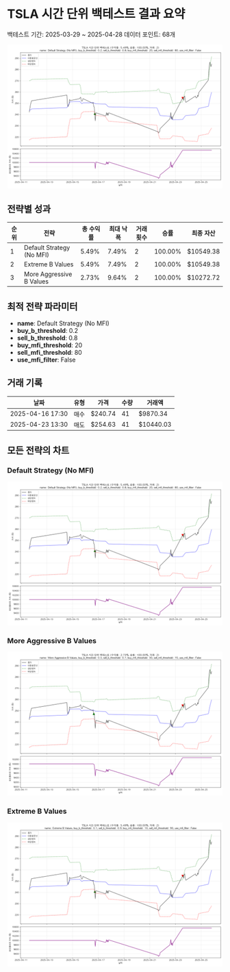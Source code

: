 # TSLA 시간 단위 백테스트 결과 요약

백테스트 기간: 2025-03-29 ~ 2025-04-28
데이터 포인트: 68개

![TSLA 백테스트 차트](TSLA_Default_Strategy_No_MFI_backtest.png)

## 전략별 성과

| 순위 | 전략 | 총 수익률 | 최대 낙폭 | 거래 횟수 | 승률 | 최종 자산 |
|------|------|-----------|-----------|-----------|------|----------|
| 1 | Default Strategy (No MFI) | 5.49% | 7.49% | 2 | 100.00% | $10549.38 |
| 2 | Extreme B Values | 5.49% | 7.49% | 2 | 100.00% | $10549.38 |
| 3 | More Aggressive B Values | 2.73% | 9.64% | 2 | 100.00% | $10272.72 |

## 최적 전략 파라미터

- **name**: Default Strategy (No MFI)
- **buy_b_threshold**: 0.2
- **sell_b_threshold**: 0.8
- **buy_mfi_threshold**: 20
- **sell_mfi_threshold**: 80
- **use_mfi_filter**: False

## 거래 기록

| 날짜 | 유형 | 가격 | 수량 | 거래액 |
|------|------|------|------|--------|
| 2025-04-16 17:30 | 매수 | $240.74 | 41 | $9870.34 |
| 2025-04-23 13:30 | 매도 | $254.63 | 41 | $10440.03 |

## 모든 전략의 차트

### Default Strategy (No MFI)

![Default Strategy (No MFI) 차트](TSLA_Default_Strategy_No_MFI_backtest.png)

### More Aggressive B Values

![More Aggressive B Values 차트](TSLA_More_Aggressive_B_Values_backtest.png)

### Extreme B Values

![Extreme B Values 차트](TSLA_Extreme_B_Values_backtest.png)

